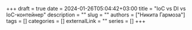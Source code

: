+++ 
draft = true
date = 2024-01-26T05:04:42+03:00
title = "IoC vs DI vs IoC-контейнер"
description = ""
slug = ""
authors = ["Никита Гармоза"]
tags = []
categories = []
externalLink = ""
series = []
+++
